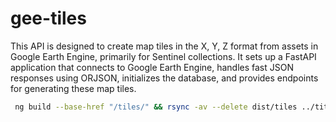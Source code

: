 # gee-tiles


This API is designed to create map tiles in the X, Y, Z format from assets in Google Earth Engine, primarily for Sentinel collections. It sets up a FastAPI application that connects to Google Earth Engine, handles fast JSON responses using ORJSON, initializes the database, and provides endpoints for generating these map tiles.


```sh
 ng build --base-href "/tiles/" && rsync -av --delete dist/tiles ../titles_eco2/site/browser/ && cd ../titles_eco2 && npx angular-cli-ghpages --dir=site/browser
 ```
